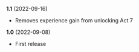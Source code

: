 **1.1** (2022-09-16)

* Removes experience gain from unlocking Act 7

**1.0** (2022-09-08)

* First release
